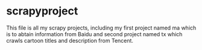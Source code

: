 # scrapyproject
This file is all my scrapy projects, including my first project named ma which is to abtain information from Baidu and second project named tx which crawls cartoon titles and description from Tencent.
